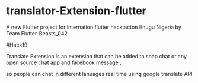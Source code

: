 # translator-Extension-flutter
A new Flutter project for internation flutter hacktacton Enugu Nigeria by Team Flutter-Beasts_042

#Hack19

Translate Extension is an extension that can be added to snap chat or any open source chat app and facebook message ,

so people can chat in different lanuages real time using google translate API
